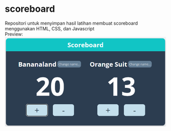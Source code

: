# scoreboard
Repositori untuk menyimpan hasil latihan membuat scoreboard menggunakan HTML, CSS, dan Javascript  
Preview:
![Preview Scoreboard](/assets/img/img1.png "Preview Scoreboard")
